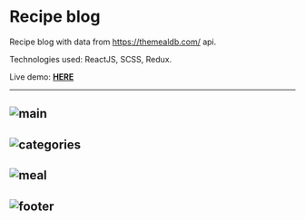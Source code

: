 # Recipe blog
Recipe blog with data from https://themealdb.com/ api.

Technologies used: ReactJS, SCSS, Redux.

Live demo: <a href="https://recipe-blog-5e768.web.app/" target="_blank">**HERE**</a>

---
![main](https://user-images.githubusercontent.com/43251303/59596297-1a5f6e00-9100-11e9-8a3a-5b3960b90b84.png)
---
![categories](https://user-images.githubusercontent.com/43251303/59596295-1a5f6e00-9100-11e9-903b-6e74022d6b40.png)
---
![meal](https://user-images.githubusercontent.com/43251303/59596298-1a5f6e00-9100-11e9-984e-41f7234f6415.png)
---
![footer](https://user-images.githubusercontent.com/43251303/59596296-1a5f6e00-9100-11e9-98ae-9506d819840f.png)
---

